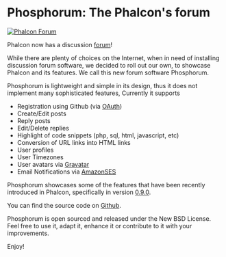 <!--
slug: phosphorum-the-phalcons-forum
date: Fri Jan 25 2013 15:36:00 GMT-0500 (EST)
tags: php, forum, phalcon
title: Phosphorum: The Phalcon's forum
id: 41461000213
link: http://blog.phalconphp.com/post/41461000213/phosphorum-the-phalcons-forum
raw: {"blog_name":"phalconphp","id":41461000213,"post_url":"http://blog.phalconphp.com/post/41461000213/phosphorum-the-phalcons-forum","slug":"phosphorum-the-phalcons-forum","type":"text","date":"2013-01-25 20:36:00 GMT","timestamp":1359146160,"state":"published","format":"html","reblog_key":"sEHHkIpy","tags":["php","forum","phalcon"],"short_url":"http://tmblr.co/Z6PumvcdHAWL","highlighted":[],"note_count":2,"source_url":"http://forum.phalconphp.com","source_title":"forum.phalconphp.com","title":"Phosphorum: The Phalcon's forum","body":"<div><a href=\"http://forum.phalconphp.com\" title=\"Phalcon Forum\"><img alt=\"Phalcon Forum\" src=\"http://static.phalconphp.com/blog/img/forum.jpg\"/></a></div>\n<p>Phalcon now has a discussion <a href=\"http://forum.phalconphp.com\">forum</a>!</p>\n<p>While there are plenty of choices on the Internet, when in need of installing discussion forum software, we decided to roll out our own, to showcase Phalcon and its features. We call this new forum software Phosphorum.</p>\n<p>Phosphorum is lightweight and simple in its design, thus it does not implement many sophisticated features, Currently it supports</p>\n<ul><li><span>Registration using Github (via <a href=\"http://developer.github.com/v3/oauth/\">OAuth</a>)</span></li>\n<li><span>Create/Edit posts</span></li>\n<li><span>Reply posts</span></li>\n<li><span>Edit/Delete replies</span></li>\n<li><span>Highlight of code snippets (php, sql, html, javascript, etc)</span></li>\n<li><span>Conversion of URL links into HTML links</span></li>\n<li><span>User profiles</span></li>\n<li><span>User Timezones</span></li>\n<li><span>User avatars via <a href=\"https://en.gravatar.com/\">Gravatar</a></span></li>\n<li><span>Email Notifications via <a href=\"http://aws.amazon.com/ses/\">AmazonSES</a></span></li>\n</ul><p>Phosphorum showcases some of the features that have been recently introduced in Phalcon, specifically in version <a href=\"http://blog.phalconphp.com/post/41126616624/phalcon-0-9-beta-released\">0.9.0</a>.</p>\n<p>You can find the source code on <a href=\"https://github.com/phalcon/forum\">Github</a>.</p>\n<p>Phosphorum is open sourced and released under the New BSD License. Feel free to use it, adapt it, enhance it or contribute to it with your improvements.</p>\n<p>Enjoy!</p>","reblog":{"tree_html":"","comment":"<div><a href=\"http://forum.phalconphp.com\" title=\"Phalcon Forum\"><img alt=\"Phalcon Forum\" src=\"http://static.phalconphp.com/blog/img/forum.jpg\"></a></div>\n<p>Phalcon now has a discussion <a href=\"http://forum.phalconphp.com\">forum</a>!</p>\n<p>While there are plenty of choices on the Internet, when in need of installing discussion forum software, we decided to roll out our own, to showcase Phalcon and its features. We call this new forum software Phosphorum.</p>\n<p>Phosphorum is lightweight and simple in its design, thus it does not implement many sophisticated features, Currently it supports</p>\n<ul><li><span>Registration using Github (via <a href=\"http://developer.github.com/v3/oauth/\">OAuth</a>)</span></li>\n<li><span>Create/Edit posts</span></li>\n<li><span>Reply posts</span></li>\n<li><span>Edit/Delete replies</span></li>\n<li><span>Highlight of code snippets (php, sql, html, javascript, etc)</span></li>\n<li><span>Conversion of URL links into HTML links</span></li>\n<li><span>User profiles</span></li>\n<li><span>User Timezones</span></li>\n<li><span>User avatars via <a href=\"https://en.gravatar.com/\">Gravatar</a></span></li>\n<li><span>Email Notifications via <a href=\"http://aws.amazon.com/ses/\">AmazonSES</a></span></li>\n</ul><p>Phosphorum showcases some of the features that have been recently introduced in Phalcon, specifically in version <a href=\"http://blog.phalconphp.com/post/41126616624/phalcon-0-9-beta-released\">0.9.0</a>.</p>\n<p>You can find the source code on <a href=\"https://github.com/phalcon/forum\">Github</a>.</p>\n<p>Phosphorum is open sourced and released under the New BSD License. Feel free to use it, adapt it, enhance it or contribute to it with your improvements.</p>\n<p>Enjoy!</p>"},"trail":[{"blog":{"name":"phalconphp","theme":{"header_full_width":1117,"header_full_height":426,"header_focus_width":758,"header_focus_height":426,"avatar_shape":"square","background_color":"#FAFAFA","body_font":"Helvetica Neue","header_bounds":"0,937,426,179","header_image":"http://static.tumblr.com/be2b0380984b972b47699d457f4c0ffb/ivjir8a/815nn0qo7/tumblr_static_28z87js742xwowwo0kco04ogs.jpg","header_image_focused":"http://static.tumblr.com/be2b0380984b972b47699d457f4c0ffb/ivjir8a/laHnn0qo9/tumblr_static_tumblr_static_28z87js742xwowwo0kco04ogs_focused_v3.jpg","header_image_scaled":"http://static.tumblr.com/be2b0380984b972b47699d457f4c0ffb/ivjir8a/815nn0qo7/tumblr_static_28z87js742xwowwo0kco04ogs_2048_v2.jpg","header_stretch":true,"link_color":"#529ECC","show_avatar":true,"show_description":true,"show_header_image":true,"show_title":true,"title_color":"#444444","title_font":"Gibson","title_font_weight":"bold"}},"post":{"id":"41461000213"},"content":"<div><a href=\"http://forum.phalconphp.com\" title=\"Phalcon Forum\"><img alt=\"Phalcon Forum\" src=\"http://static.phalconphp.com/blog/img/forum.jpg\"></a></div>\n<p>Phalcon now has a discussion <a href=\"http://forum.phalconphp.com\">forum</a>!</p>\n<p>While there are plenty of choices on the Internet, when in need of installing discussion forum software, we decided to roll out our own, to showcase Phalcon and its features. We call this new forum software Phosphorum.</p>\n<p>Phosphorum is lightweight and simple in its design, thus it does not implement many sophisticated features, Currently it supports</p>\n<ul><li><span>Registration using Github (via <a href=\"http://developer.github.com/v3/oauth/\">OAuth</a>)</span></li>\n<li><span>Create/Edit posts</span></li>\n<li><span>Reply posts</span></li>\n<li><span>Edit/Delete replies</span></li>\n<li><span>Highlight of code snippets (php, sql, html, javascript, etc)</span></li>\n<li><span>Conversion of URL links into HTML links</span></li>\n<li><span>User profiles</span></li>\n<li><span>User Timezones</span></li>\n<li><span>User avatars via <a href=\"https://en.gravatar.com/\">Gravatar</a></span></li>\n<li><span>Email Notifications via <a href=\"http://aws.amazon.com/ses/\">AmazonSES</a></span></li>\n</ul><p>Phosphorum showcases some of the features that have been recently introduced in Phalcon, specifically in version <a href=\"http://blog.phalconphp.com/post/41126616624/phalcon-0-9-beta-released\">0.9.0</a>.</p>\n<p>You can find the source code on <a href=\"https://github.com/phalcon/forum\">Github</a>.</p>\n<p>Phosphorum is open sourced and released under the New BSD License. Feel free to use it, adapt it, enhance it or contribute to it with your improvements.</p>\n<p>Enjoy!</p>","content_raw":"<div><a href=\"http://forum.phalconphp.com\" title=\"Phalcon Forum\"><img alt=\"Phalcon Forum\" src=\"http://static.phalconphp.com/blog/img/forum.jpg\"></a></div>\r\n<p>Phalcon now has a discussion <a href=\"http://forum.phalconphp.com\">forum</a>!</p>\r\n<p>While there are plenty of choices on the Internet, when in need of installing discussion forum software, we decided to roll out our own, to showcase Phalcon and its features. We call this new forum software Phosphorum.</p>\r\n<p>Phosphorum is lightweight and simple in its design, thus it does not implement many sophisticated features, Currently it supports</p>\r\n<ul><li><span>Registration using Github (via <a href=\"http://developer.github.com/v3/oauth/\">OAuth</a>)</span></li>\r\n<li><span>Create/Edit posts</span></li>\r\n<li><span>Reply posts</span></li>\r\n<li><span>Edit/Delete replies</span></li>\r\n<li><span>Highlight of code snippets (php, sql, html, javascript, etc)</span></li>\r\n<li><span>Conversion of URL links into HTML links</span></li>\r\n<li><span>User profiles</span></li>\r\n<li><span>User Timezones</span></li>\r\n<li><span>User avatars via <a href=\"https://en.gravatar.com/\">Gravatar</a></span></li>\r\n<li><span>Email Notifications via <a href=\"http://aws.amazon.com/ses/\">AmazonSES</a></span></li>\r\n</ul><p>Phosphorum showcases some of the features that have been recently introduced in Phalcon, specifically in version <a href=\"http://blog.phalconphp.com/post/41126616624/phalcon-0-9-beta-released\">0.9.0</a>.</p>\r\n<p>You can find the source code on <a href=\"https://github.com/phalcon/forum\">Github</a>.</p>\r\n<p>Phosphorum is open sourced and released under the New BSD License. Feel free to use it, adapt it, enhance it or contribute to it with your improvements.</p>\r\n<p>Enjoy!</p>","is_current_item":true,"is_root_item":true}]}
publish: 2013-01-025
-->


Phosphorum: The Phalcon's forum
===============================

[![Phalcon
Forum](http://static.phalconphp.com/blog/img/forum.jpg)](http://forum.phalconphp.com "Phalcon Forum")

Phalcon now has a discussion [forum](http://forum.phalconphp.com)!

While there are plenty of choices on the Internet, when in need of
installing discussion forum software, we decided to roll out our own, to
showcase Phalcon and its features. We call this new forum software
Phosphorum.

Phosphorum is lightweight and simple in its design, thus it does not
implement many sophisticated features, Currently it supports

-   Registration using Github (via
    [OAuth](http://developer.github.com/v3/oauth/))
-   Create/Edit posts
-   Reply posts
-   Edit/Delete replies
-   Highlight of code snippets (php, sql, html, javascript, etc)
-   Conversion of URL links into HTML links
-   User profiles
-   User Timezones
-   User avatars via [Gravatar](https://en.gravatar.com/)
-   Email Notifications via [AmazonSES](http://aws.amazon.com/ses/)

Phosphorum showcases some of the features that have been recently
introduced in Phalcon, specifically in version
[0.9.0](http://blog.phalconphp.com/post/41126616624/phalcon-0-9-beta-released).

You can find the source code on
[Github](https://github.com/phalcon/forum).

Phosphorum is open sourced and released under the New BSD License. Feel
free to use it, adapt it, enhance it or contribute to it with your
improvements.

Enjoy!

